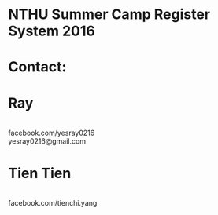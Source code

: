 # NTHU Summer Camp Register System 2016

# Contact:
<h1>Ray</h1>
<br>facebook.com/yesray0216
<br>yesray0216@gmail.com
<h1>Tien Tien</h1>
<br>facebook.com/tienchi.yang
